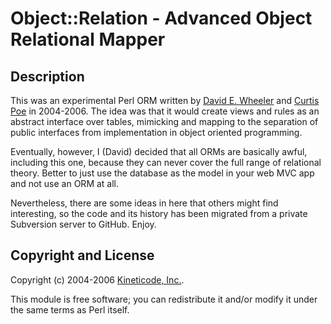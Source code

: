 Object::Relation - Advanced Object Relational Mapper
====================================================

Description
-----------

This was an experimental Perl ORM written by [David E.
Wheeler](http://justatheory.com/) and [Curtis
Poe](http://blogs.perl.org/users/ovid/) in 2004-2006. The idea was that it
would create views and rules as an abstract interface over tables, mimicking
and mapping to the separation of public interfaces from implementation in
object oriented programming.

Eventually, however, I (David) decided that all ORMs are basically awful,
including this one, because they can never cover the full range of relational
theory. Better to just use the database as the model in your web MVC app and
not use an ORM at all.

Nevertheless, there are some ideas in here that others might find interesting,
so the code and its history has been migrated from a private Subversion server
to GitHub. Enjoy.

Copyright and License
---------------------

Copyright (c) 2004-2006 [Kineticode, Inc.](http://www.kineticode.com/).

This module is free software; you can redistribute it and/or modify it under
the same terms as Perl itself.
